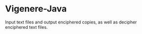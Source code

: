 # Vigenere-Java
Input text files and output enciphered copies, as well as decipher enciphered text files.
